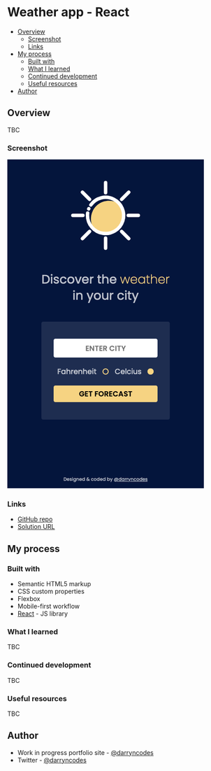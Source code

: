 # Weather app - React

- [Overview](#overview)
  - [Screenshot](#screenshot)
  - [Links](#links)
- [My process](#my-process)
  - [Built with](#built-with)
  - [What I learned](#what-i-learned)
  - [Continued development](#continued-development)
  - [Useful resources](#useful-resources)
- [Author](#author)

## Overview

TBC

### Screenshot

![](./screenshot.png)

### Links

- [GitHub repo](https://github.com/darryncodes/weather-app)
- [Solution URL](https://darryncodes.github.io/weather-app/)

## My process

### Built with

- Semantic HTML5 markup
- CSS custom properties
- Flexbox
- Mobile-first workflow
- [React](https://reactjs.org/) - JS library

### What I learned

TBC

### Continued development

TBC

### Useful resources

TBC

## Author

- Work in progress portfolio site - [@darryncodes](https://www.darryncodes.co.uk/)
- Twitter - [@darryncodes](https://twitter.com/darryncodes)
